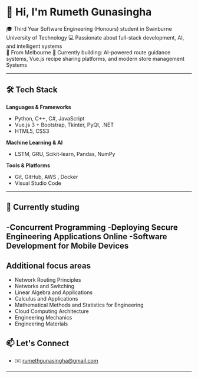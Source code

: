 # 👋 Hi, I'm Rumeth Gunasingha

🎓 Third Year Software Engineering (Honours) student in Swinburne University of Technology
💻 Passionate about full-stack development, AI, and intelligent systems  
📍 From Melbourne
🌱 Currently building: AI-powered route guidance systems, Vue.js recipe sharing platforms, and modern store management Systems

---

## 🛠️ Tech Stack

**Languages & Frameworks**
- Python, C++, C#, JavaScript
- Vue.js 3 + Bootstrap, Tkinter, PyQt, .NET  
- HTML5, CSS3

**Machine Learning & AI**
- LSTM, GRU, Scikit-learn, Pandas, NumPy  

**Tools & Platforms**
- Git, GitHub, AWS , Docker  
- Visual Studio Code

---

## 🧠 Currently studing
-Concurrent Programming
-Deploying Secure Engineering Applications Online
-Software Development for Mobile Devices
---


## Additional focus areas
- Network Routing Principles
- Networks and Switching
- Linear Algebra and Applications
- Calculus and Applications
- Mathematical Methods and Statistics for Engineering
- Cloud Computing Architecture
- Engineering Mechanics
- Engineering Materials

  
## 📫 Let's Connect
- ✉️ rumethgunasingha@gmail.com

---


<!---
RumethGunasinghe/RumethGunasinghe is a ✨ special ✨ repository because its `README.md` (this file) appears on your GitHub profile.
You can click the Preview link to take a look at your changes.


- 💼 [LinkedIn](https://www.linkedin.com/in/rumeth-gunasingha)  
- 👋 Hi, I’m Rumeth Gunasinghe
- 👀 I’m interested in Python, ML,  React, VUE
- 📫 You can reach me using linkedin @Rumeth Gunasinghe
--->
